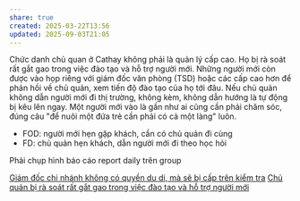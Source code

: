 ```yaml
---
share: true
created: 2025-03-22T13:56
updated: 2025-09-03T21:05
---
```

Chức danh chủ quan ở Cathay không phải là quản lý cấp cao. Họ bị rà soát rất gắt gao trong việc đào tạo và hỗ trợ người mới. Những người mới còn được vào họp riêng với giám đốc văn phòng (TSD) hoặc các cấp cao hơn để phản hồi về chủ quản, xem tiến độ đào tạo của họ tới đâu. Nếu chủ quản không dẫn người mới đi thị trường, không kèm, không dẫn hướng là tự động bị kêu lên ngay. Một người mới vào là gần như ai cũng cần phải chăm sóc, đúng câu "để nuôi một đứa trẻ cần phải có cả một làng" luôn.

- FOD: người mới hẹn gặp khách, cần có chủ quản đi cùng 
- FD: chủ quản hẹn khách, dẫn người mới đi theo học hỏi 

Phải chụp hình báo cáo report daily trên group

[Giám đốc chi nhánh không có quyền du di, mà sẽ bị cấp trên kiểm tra](./Gi%C3%A1m%20%C4%91%E1%BB%91c%20chi%20nh%C3%A1nh%20kh%C3%B4ng%20c%C3%B3%20quy%E1%BB%81n%20du%20di,%20m%C3%A0%20s%E1%BA%BD%20b%E1%BB%8B%20c%E1%BA%A5p%20tr%C3%AAn%20ki%E1%BB%83m%20tra.md)
[Chủ quản bị rà soát rất gắt gao trong việc đào tạo và hỗ trợ người mới](Ch%E1%BB%A7%20qu%E1%BA%A3n%20b%E1%BB%8B%20r%C3%A0%20so%C3%A1t%20r%E1%BA%A5t%20g%E1%BA%AFt%20gao%20trong%20vi%E1%BB%87c%20%C4%91%C3%A0o%20t%E1%BA%A1o%20v%C3%A0%20h%E1%BB%97%20tr%E1%BB%A3%20ng%C6%B0%E1%BB%9Di%20m%E1%BB%9Bi.md)
